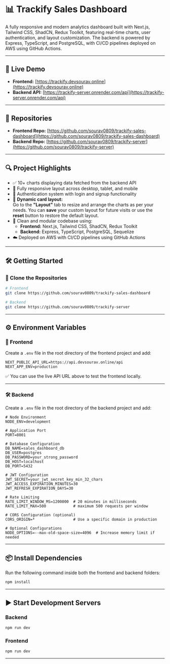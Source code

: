 # 📊 Trackify Sales Dashboard

A fully responsive and modern analytics dashboard built with Next.js, Tailwind CSS, ShadCN, Redux Toolkit, featuring real-time charts, user authentication, and layout customization. The backend is powered by Express, TypeScript, and PostgreSQL, with CI/CD pipelines deployed on AWS using GitHub Actions.

---

## 🚀 Live Demo

- **Frontend:** [https://trackify.devsourav.online](https://trackify.devsourav.online)  
- **Backend API:** [https://trackify-server.onrender.com/api](https://trackify-server.onrender.com/api)

---

## 📂 Repositories

- **Frontend Repo:** [https://github.com/sourav0809/trackify-sales-dashboard](https://github.com/sourav0809/trackify-sales-dashboard)  
- **Backend Repo:** [https://github.com/sourav0809/trackify-server](https://github.com/sourav0809/trackify-server)


---

## 🔍 Project Highlights

- ✅ 10+ charts displaying data fetched from the backend API
- 📱 Fully responsive layout across desktop, tablet, and mobile
- 🔐 Authentication system with login and signup functionality
- 🧩 **Dynamic card layout:**  
  Go to the **"Layout"** tab to resize and arrange the charts as per your needs. You can **save** your custom layout for future visits or use the **reset** button to restore the default layout.
- 🧼 Clean and modular codebase using:
  - **Frontend:** Next.js, Tailwind CSS, ShadCN, Redux Toolkit  
  - **Backend:** Express, TypeScript, PostgreSQL, Sequelize
- ☁️ Deployed on AWS with CI/CD pipelines using GitHub Actions

---

## 🛠️ Getting Started

### 🔗 Clone the Repositories

```bash
# Frontend
git clone https://github.com/sourav0809/trackify-sales-dashboard

# Backend
git clone https://github.com/sourav0809/trackify-server
```

---

## ⚙️ Environment Variables

### 🔧 Frontend

Create a `.env` file in the root directory of the frontend project and add:

```env
NEXT_PUBLIC_API_URL=https://api.devsourav.online/api
NEXT_APP_ENV=production
```

✅ You can use the live API URL above to test the frontend locally.

---

### 🛠️ Backend

Create a `.env` file in the root directory of the backend project and add:

```env
# Node Environment
NODE_ENV=development

# Application Port
PORT=8001

# Database Configuration
DB_NAME=sales_dashboard_db
DB_USER=postgres
DB_PASSWORD=your_strong_password
DB_HOST=localhost
DB_PORT=5432

# JWT Configuration
JWT_SECRET=your_jwt_secret_key_min_32_chars
JWT_ACCESS_EXPIRATION_MINUTES=30
JWT_REFRESH_EXPIRATION_DAYS=30

# Rate Limiting
RATE_LIMIT_WINDOW_MS=1200000  # 20 minutes in milliseconds
RATE_LIMIT_MAX=500            # maximum 500 requests per window

# CORS Configuration (optional)
CORS_ORIGIN=*                 # Use a specific domain in production

# Optional Configurations
NODE_OPTIONS=--max-old-space-size=4096  # Increase memory limit if needed
```

---

## 📦 Install Dependencies

Run the following command inside both the frontend and backend folders:

```bash
npm install
```

---

## ▶️ Start Development Servers

### Backend

```bash
npm run dev
```

### Frontend

```bash
npm run dev
```

---
